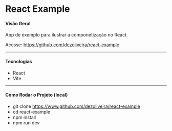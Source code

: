# React Example
#### Visão Geral
App de exemplo para ilustrar a componetização no React.

Acesse: https://github.com/dezoliveira/react-example

---
#### Tecnologias 
- React
- Vite

--- 
#### Como Rodar o Projeto (local)
- git clone https://www.github.com/dezoliveira/react-example
- cd react-example
- npm install
- npm run dev